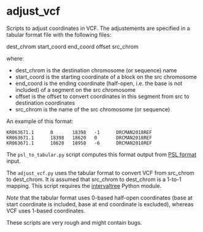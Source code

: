 # adjust_vcf

Scripts to adjust coordinates in VCF. The adjustements are specified in a tabular format file with the following files:

dest_chrom start_coord end_coord offset src_chrom

where:

* dest_chrom is the destination chromosome (or sequence) name
* start_coord is the starting coordinate of a block on the src chromosome
* end_coord is the ending coordinate (half-open, i.e. the base is not included) of a segment on the src chromosome
* offset is the offset to convert coordinates in this segment from src to destination coordinates
* src_chrom is the name of the src chromosome (or sequence)

An example of this format:

```
KR063671.1      0       18398   -1      DRCMAN2018REF
KR063671.1      18398   18620   0       DRCMAN2018REF
KR063671.1      18620   18958   -6      DRCMAN2018REF
```

The `psl_to_tabular.py` script computes this format output from [PSL format](http://www.ensembl.org/info/website/upload/psl.html) input.

The `adjust_vcf.py` uses the tabular format to convert VCF from src_chrom to dest_chrom. It is assumed that src_chrom to dest_chrom is a 1-to-1 mapping. This script requires the [intervaltree](https://github.com/chaimleib/intervaltree/tree/master) Python module.

*Note* that the tabular format uses 0-based half-open coordinates (base at start coordinate is included, base at end coordinate is excluded), whereas VCF uses 1-based coordinates.

These scripts are very rough and might contain bugs.
